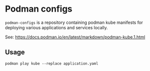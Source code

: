 # Podman configs

`podman-configs` is a repository containing podman kube manifests
for deploying various applications and services locally.

See: <https://docs.podman.io/en/latest/markdown/podman-kube.1.html>



## Usage

``` shell
podman play kube --replace application.yaml
```